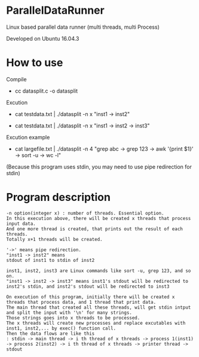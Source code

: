 # ParallelDataRunner
Linux based parallel data runner (multi threads, multi Process)

Developed on Ubuntu 16.04.3

# How to use

Compile 

- cc datasplit.c -o datasplit


Excution

- cat testdata.txt | ./datasplit -n x "inst1 -> inst2"

- cat testdata.txt | ./datasplit -n x "inst1 -> inst2 -> inst3"


Excution example

- cat largefile.txt | ./datasplit -n 4 "grep abc -> grep 123 -> awk '{print $1}' -> sort -u -> wc -l"

(Because this program uses stdin, you may need to use pipe redirection for stdin)

# Program description
```
-n option(integer x) : number of threads. Essential option.
In this execution above, there will be created x threads that process input data.
And one more thread is created, that prints out the result of each threads.
Totally x+1 threads will be created.

'->' means pipe redirection.
"inst1 -> inst2" means
stdout of inst1 to stdin of inst2

inst1, inst2, inst3 are Linux commands like sort -u, grep 123, and so on.
"inst1 -> inst2 -> inst3" means inst1's stdout will be redirected to inst2's stdin, and inst2's stdout will be redirected to inst3

On execution of this program, initially there will be created x threads that process data, and 1 thread that print data.
The main thread that created all these threads, will get stdin intput and split the input with '\n' for many strings.
Those strings goes into x threads to be processed.
The x threads will create new processes and replace excutables with inst1, inst2,... by exec() function call.
Then the data flows are like this 
: stdin -> main thread -> i th thread of x threads -> process 1(inst1) -> process 2(inst2) -> i th thread of x threads -> printer thread -> stdout
```
